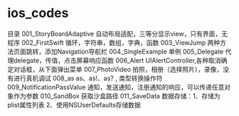 # ios_codes
目录
001_StoryBoardAdaptive        自动布局适配，三等分显示view，只有界面，无程序
002_FirstSwift                      循环，字符串，数组，字典，函数
003_ViewJump                     两种方法页面跳转，添加Navigation导航栏
004_SingleExample               单例
005_Delegate                       代理delegate，传值，点击屏幕响应函数
006_Alert                             UIAlertController,各种取消确定对话框，从下面弹出菜单
007_PhotoVideo                 拍照，相册（选择照片），录像，没有进行真机调试
008_as                              as、as!、as? , 类型转换操作符
009_NotificationPassValue     通知，发送通知，注册通知的响应，可以传递任意对象作为参数
010_SandBox                        获取沙盒路径
011_SaveData                        数据存储：1、存储为plist属性列表  2、使用NSUserDefaults存储数据
